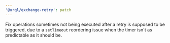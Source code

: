 ```yaml
---
'@urql/exchange-retry': patch
---
```


Fix operations sometimes not being executed after a retry is supposed to be triggered, due to a `setTimeout` reordering issue when the timer isn't as predictable as it should be.
